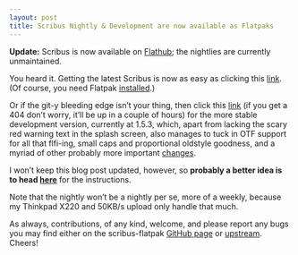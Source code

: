 ```yaml
---
layout: post
title: Scribus Nightly & Development are now available as Flatpaks
---
```


**Update:** Scribus is now available on [Flathub][7]; the nightlies are
currently unmaintained.

You heard it. Getting the latest Scribus is now as easy as clicking this
[link][0]. (Of course, you need Flatpak [installed][1].)

Or if the git-y bleeding edge isn’t your thing, then click this [link][2] (if
you get a 404 don’t worry, it’ll be up in a couple of hours) for the more
stable development version, currently at 1.5.3, which, apart from lacking the
scary red warning text in the splash screen, also manages to tuck in OTF
support for all that flfi-ing, small caps and proportional oldstyle goodness,
and a myriad of other probably more important [changes][3].

I won’t keep this blog post updated, however, so **probably a better idea is to
head [here][4]** for the instructions.

Note that the nightly won’t be a nightly per se, more of a weekly, because my
Thinkpad X220 and 50KB/s upload only handle that much.

As always, contributions, of any kind, welcome, and please report any bugs you
may find either on the scribus-flatpak [GitHub page][5] or [upstream][6].
Cheers!

[0]: http://drjurf.tk/scribus-flatpak/scribus-nightly.flatpakref
[1]: http://flatpak.org/getting.html
[2]: http://drjurf.tk/scribus-flatpak/scribus-development.flatpakref
[3]: https://wiki.scribus.net/canvas/1.5.3_Release
[4]: https://drjurf.tk/scribus-flatpak
[5]: https://github.com/jurf/scribus-flatpak/issues
[6]: https://bugs.scribus.net
[7]: https://flathub.org/apps/details/net.scribus.Scribus
